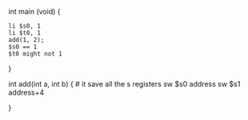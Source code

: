 int main (void) {

    li $s0, 1
    li $t0, 1
    add(1, 2);
    $s0 == 1
    $t0 might not 1

}

int add(int a, int b) {
    # it save all the s registers
    sw $s0 address
    sw $s1 address+4

}
